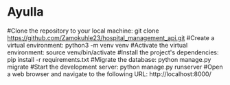 # Ayulla
#Clone the repository to your local machine:
git clone https://github.com/Zamokuhle23/hospital_management_api.git
#Create a virtual environment:
 python3 -m venv venv
#Activate the virtual environment:
source venv/bin/activate
#Install the project's dependencies:
pip install -r requirements.txt
#Migrate the database:
python manage.py migrate
#Start the development server:
python manage.py runserver
#Open a web browser and navigate to the following URL:
http://localhost:8000/
